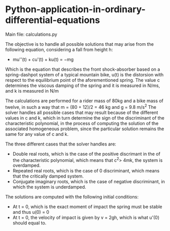 # Python-application-in-ordinary-differential-equations
Main file: calculations.py



The objective is to handle all possible solutions that may arise from the following equation, considering a fall from height h:
  + mu''(t) + cu'(t) + ku(t) = −mg

Which is the equation that describes the front shock-absorber based on a spring-dashpot system of a 
typical mountain bike, u(t) is the distorsion with respect to the equilibrium point of the aforementioned
spring. The value c determines the viscous damping of the spring and it is measured in N/ms, and k is measured in N/m

The calculations are performed for a rider mass of 80kg and a bike mass of twelve, in such a way that m = (80 + 12)/2 = 46 kg and g = 9.8 m/s<sup>2</sup>
The solver handles all possible cases that may result because of the different values in c and k, which in turn determine the sign of the discriminant
of the characteristic polynomial, in the process of computing the solution of the associated homogeneous problem, since the particular solution remains
the same for any value of c and k.

The three different cases that the solver handles are:
  - Double real roots, which is the case of the positive discrimant in the of the characteristic polynomial, which means that c<sup>2</sup>> 4mk, the system is overdamped.
  - Repeated real roots, which is the case of 0 discriminant, which means that the critically damped system.
  - Conjugate imaginary roots, which is the case of negative discriminant, in which the system is underdamped.

The solutions are computed with the following initial conditions:
  - At t = 0, which is the exact moment of impact the spring must be stable and thus u(0) = 0
  - At t = 0, the velocity of impact is given by v = <sqrt>2gh</sqrt>, which is what u'(0) should equal to.




